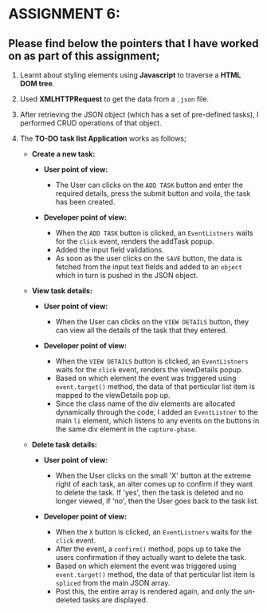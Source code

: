 <h1>ASSIGNMENT 6:</h1>

<h2>Please find below the pointers that I have worked on as part of this assignment;</h2>


1. Learnt about styling elements using **Javascript** to traverse a **HTML DOM tree**.

2. Used **XMLHTTPRequest** to get the data from a `.json` file.

3. After retrieving the JSON object (which has a set of pre-defined tasks), I performed CRUD operations of that object. 

4. The **TO-DO task list Application** works as follows;
	* <b>Create a new task:</b>
	  * <b>User point of view:</b>
		* The User can clicks on the `ADD TASK` button and enter the required details, press the submit button and voila, the task has been created.
		
	  * <b>Developer point of view:</b>
		* When the `ADD TASK` button is clicked, an `EventListners` waits for the `click` event, renders the addTask popup.
		* Added the input field validations.
		* As soon as the user clicks on the `SAVE` button, the data is fetched from the input text fields and added to an `object` which in turn is pushed in the JSON object.

	* <b>View task details:</b>
	  * <b>User point of view:</b>
		* When the User can clicks on the `VIEW DETAILS` button, they can view all the details of the task that they entered.
      
	  * <b>Developer point of view:</b>
		* When the `VIEW DETAILS` button is clicked, an `EventListners` waits for the `click` event, renders the viewDetails popup.
		* Based on which element the event was triggered using `event.target()` method, the data of that perticular list item is mapped to the viewDetails pop up.
		* Since the class name of the div elements are allocated dynamically through the code, I added an `EventListner` to the main `li` element, which listens to any events on the buttons in the same div element in the `capture-phase`.

	* <b>Delete task details:</b>
	  * <b>User point of view:</b>
		* When the User clicks on the small 'X' button at the extreme right of each task, an alter comes up to confirm if they want to delete the task. If 'yes', then the task is deleted and no longer viewed, if 'no', then the User goes back to the task list.
      
	  * <b>Developer point of view:</b>
		* When the `X` button is clicked, an `EventListners` waits for the `click` event.
		* After the event, a `confirm()` method, pops up to take the users confirmation if they actually want to delete the task.
		* Based on which element the event was triggered using `event.target()` method, the data of that perticular list item is `spliced` from the main JSON array.
		* Post this, the entire array is rendered again, and only the un-deleted tasks are displayed.
